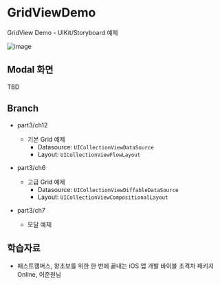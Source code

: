 # GridViewDemo
GridView Demo - UIKit/Storyboard 예제

![image](https://user-images.githubusercontent.com/89061309/202880021-1925698b-ade8-46b5-b31b-cdc6a3bcd21b.png)

## Modal 화면
TBD


## Branch
* part3/ch12
  * 기본 Grid 예제
    * Datasource: `UICollectionViewDataSource`
    * Layout: `UICollectionViewFlowLayout`

* part3/ch6
  * 고급 Grid 예제
    * Datasource: `UICollectionViewDiffableDataSource`
    * Layout: `UICollectionViewCompositionalLayout`

* part3/ch7
  * 모달 예제


## 학습자료
* 패스트캠퍼스, 왕초보를 위한 한 번에 끝내는 iOS 앱 개발 바이블 초격차 패키지 Online, 이준원님
